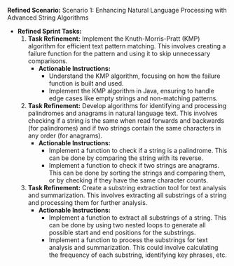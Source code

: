 **Refined Scenario:** Scenario 1: Enhancing Natural Language Processing with Advanced String Algorithms
    
- **Refined Sprint Tasks:**
    1. **Task Refinement:** Implement the Knuth-Morris-Pratt (KMP) algorithm for efficient text pattern matching. This involves creating a failure function for the pattern and using it to skip unnecessary comparisons.
        - **Actionable Instructions:**
            - Understand the KMP algorithm, focusing on how the failure function is built and used.
            - Implement the KMP algorithm in Java, ensuring to handle edge cases like empty strings and non-matching patterns.
    2. **Task Refinement:** Develop algorithms for identifying and processing palindromes and anagrams in natural language text. This involves checking if a string is the same when read forwards and backwards (for palindromes) and if two strings contain the same characters in any order (for anagrams).
        - **Actionable Instructions:**
            - Implement a function to check if a string is a palindrome. This can be done by comparing the string with its reverse.
            - Implement a function to check if two strings are anagrams. This can be done by sorting the strings and comparing them, or by checking if they have the same character counts.
    3. **Task Refinement:** Create a substring extraction tool for text analysis and summarization. This involves extracting all substrings of a string and processing them for further analysis.
        - **Actionable Instructions:**
            - Implement a function to extract all substrings of a string. This can be done by using two nested loops to generate all possible start and end positions for the substrings.
            - Implement a function to process the substrings for text analysis and summarization. This could involve calculating the frequency of each substring, identifying key phrases, etc.